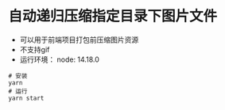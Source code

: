 # 自动递归压缩指定目录下图片文件
- 可以用于前端项目打包前压缩图片资源
- 不支持gif
- 运行环境：
  node: 14.18.0

```
# 安装
yarn
# 运行
yarn start
```
